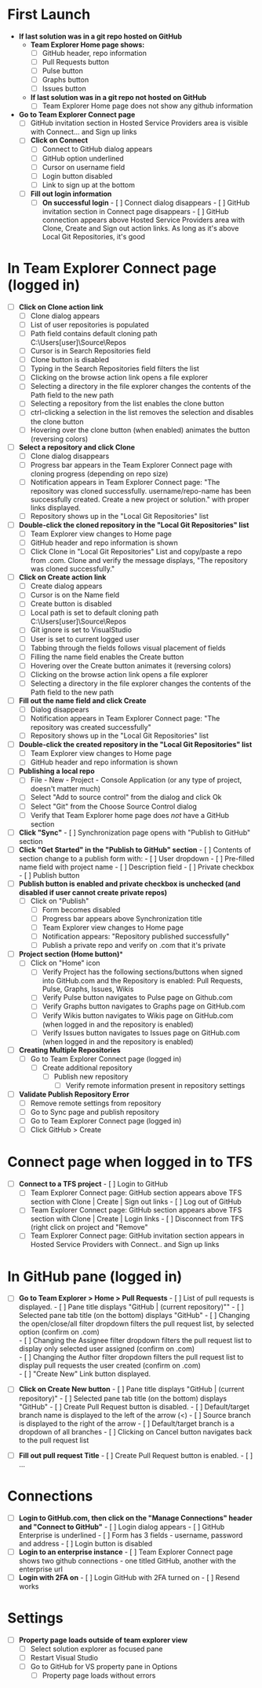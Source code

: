 # First Launch
  - **If last solution was in a git repo hosted on GitHub**
    - **Team Explorer Home page shows:**
      - [ ] GitHub header, repo information
      - [ ] Pull Requests button
      - [ ] Pulse button
      - [ ] Graphs button
      - [ ] Issues button
    - **If last solution was in a git repo not hosted on GitHub**
        - [ ] Team Explorer Home page does not show any github information
  - **Go to Team Explorer Connect page**
    - [ ] GitHub invitation section in Hosted Service Providers area is visible with Connect... and Sign up links
    - [ ] **Click on Connect**
        - [ ] Connect to GitHub dialog appears
        - [ ] GitHub option underlined
        - [ ] Cursor on username field
        - [ ] Login button disabled
        - [ ] Link to sign up at the bottom
    - [ ] **Fill out login information**
        - [ ] **On successful login**
              - [ ] Connect dialog disappears
              - [ ] GitHub invitation section in Connect page disappears
              - [ ] GitHub connection appears above Hosted Service Providers area with Clone, Create and Sign out action links. As long as it's above Local Git Repositories, it's good

# In Team Explorer Connect page (logged in)
  - [ ] **Click on Clone action link**
      - [ ] Clone dialog appears
      - [ ] List of user repositories is populated
      - [ ] Path field contains default cloning path C:\Users\[user]\Source\Repos
      - [ ] Cursor is in Search Repositories field
      - [ ] Clone button is disabled
      - [ ] Typing in the Search Repositories field filters the list
      - [ ] Clicking on the browse action link opens a file explorer
      - [ ] Selecting a directory in the file explorer changes the contents of the Path field to the new path
      - [ ] Selecting a repository from the list enables the clone button
      - [ ] ctrl-clicking a selection in the list removes the selection and disables the clone button
      - [ ] Hovering over the clone button (when enabled) animates the button (reversing colors)
  - [ ] **Select a repository and click Clone**
      - [ ] Clone dialog disappears
      - [ ] Progress bar appears in the Team Explorer Connect page with cloning progress (depending on repo size)
      - [ ] Notification appears in Team Explorer Connect page: "The repository was cloned successfully. username/repo-name has been successfully created. Create a new project or solution." with proper links displayed.
      - [ ] Repository shows up in the "Local Git Repositories" list
  - [ ] **Double-click the cloned repository in the "Local Git Repositories" list**
      - [ ] Team Explorer view changes to Home page
      - [ ] GitHub header and repo information is shown
      - [ ] Click Clone in "Local Git Repositories" List and copy/paste a repo from .com. Clone and verify the message displays, "The repository was cloned successfully."
  - [ ] **Click on Create action link**
    - [ ] Create dialog appears
    - [ ] Cursor is on the Name field
    - [ ] Create button is disabled
    - [ ] Local path is set to default cloning path C:\Users\[user]\Source\Repos
    - [ ] Git ignore is set to VisualStudio
    - [ ] User is set to current logged user
    - [ ] Tabbing through the fields follows visual placement of fields
    - [ ] Filling the name field enables the Create button
    - [ ] Hovering over the Create button animates it (reversing colors)
    - [ ] Clicking on the browse action link opens a file explorer
    - [ ] Selecting a directory in the file explorer changes the contents of the Path field to the new path
  - [ ] **Fill out the name field and click Create**
    - [ ] Dialog disappears
    - [ ] Notification appears in Team Explorer Connect page: "The repository was created successfully"
    - [ ] Repository shows up in the "Local Git Repositories" list
  - [ ] **Double-click the created repository in the "Local Git Repositories" list**
    - [ ] Team Explorer view changes to Home page
    - [ ] GitHub header and repo information is shown
- [ ] **Publishing a local repo**
  - [ ] File - New - Project - Console Application (or any type of project, doesn't matter much)
  - [ ] Select "Add to source control" from the dialog and click Ok
  - [ ] Select "Git" from the Choose Source Control dialog
  - [ ] Verify that Team Explorer home page does *not* have a GitHub section
- [ ] **Click "Sync"**
       - [ ] Synchronization page opens with "Publish to GitHub" section
- [ ] **Click "Get Started" in the "Publish to GitHub" section**
      - [ ] Contents of section change to a publish form with:
        - [ ] User dropdown
        - [ ] Pre-filled name field with project name
        - [ ] Description field
        - [ ] Private checkbox
        - [ ] Publish button
- [ ] **Publish button is enabled and private checkbox is unchecked (and disabled if user cannot create private repos)**
    - [ ] Click on "Publish"
        - [ ] Form becomes disabled
        - [ ] Progress bar appears above Synchronization title
        - [ ] Team Explorer view changes to Home page
        - [ ] Notification appears: "Repository published successfully"
        - [ ] Publish a private repo and verify on .com that it's private
- [ ] **Project section (Home button)***
    - [ ] Click on "Home" icon
        - [ ] Verify Project has the following sections/buttons when signed into GitHub.com and the Repository is enabled: Pull Requests, Pulse, Graphs, Issues, Wikis
        - [ ] Verify Pulse button navigates to Pulse page on Github.com
        - [ ] Verify Graphs button navigates to Graphs page on GitHub.com
        - [ ] Verify Wikis button navigates to Wikis page on GitHub.com (when logged in and the repository is enabled)
        - [ ] Verify Issues button navigates to Issues page on GitHub.com (when logged in and the repository is enabled)
- [ ] **Creating Multiple Repositories**
    - [ ] Go to Team Explorer Connect page (logged in)
      - [ ] Create additional repository
        - [ ] Publish new repository
          - [ ] Verify remote information present in repository settings
- [ ] **Validate Publish Repository Error**
    - [ ] Remove remote settings from repository
    - [ ] Go to Sync page and publish repository
    - [ ] Go to Team Explorer Connect page (logged in)
    - [ ] Click GitHub > Create
# Connect page when logged in to TFS
   - [ ] **Connect to a TFS project**
    - [ ] Login to GitHub
      - [ ] Team Explorer Connect page: GitHub section appears above TFS section with Clone | Create | Sign out links
    - [ ] Log out of GitHub
      - [ ] Team Explorer Connect page: GitHub section appears above TFS section with Clone | Create | Login links
    - [ ]  Disconnect from TFS (right click on project and "Remove"
      - [ ] Team Explorer Connect page: GitHub invitation section appears in Hosted Service Providers with Connect.. and Sign up links

# In GitHub pane (logged in)
- [ ] **Go to Team Explorer > Home > Pull Requests**
      - [ ] List of pull requests is displayed.
      - [ ] Pane title displays "GitHub | (current repository)""
      - [ ] Selected pane tab title (on the bottom) displays "GitHub"
      - [ ] Changing the open/close/all filter dropdown filters the pull request list, by selected option (confirm on .com)  
      - [ ] Changing the Assignee filter dropdown filters the pull request list to display only selected user assigned (confirm on .com)  
      - [ ] Changing the Author filter dropdown filters the pull request list to display pull requests the user created (confirm on .com)  
      - [ ] "Create New" Link button displayed.
- [ ] **Click on Create New button**
      - [ ] Pane title displays "GitHub | (current repository)"
      - [ ] Selected pane tab title (on the bottom) displays "GitHub"
      - [ ] Create Pull Request button is disabled.
      - [ ] Default/target branch name is displayed to the left of the arrow (<)
      - [ ] Source branch is displayed to the right of the arrow
      - [ ] Default/target branch is a dropdown of all branches
      - [ ] Clicking on Cancel button navigates back to the pull request list
- [ ] **Fill out pull request Title**
      - [ ] Create Pull Request button is enabled.
      - [ ] ...



# Connections
- [ ] **Login to GitHub.com, then click on the "Manage Connections" header and "Connect to GitHub"**
      - [ ] Login dialog appears
      - [ ] GitHub Enterprise is underlined
      - [ ] Form has 3 fields - username, password and address
      - [ ] Login button is disabled
- [ ] **Login to an enterprise instance**
      - [ ] Team Explorer Connect page shows two github connections - one titled GitHub, another with the enterprise url
- [ ] **Login with 2FA on**
      - [ ] Login GitHub with 2FA turned on
      - [ ] Resend works

# Settings
- [ ] **Property page loads outside of team explorer view**
  - [ ] Select solution explorer as focused pane
  - [ ] Restart Visual Studio
  - [ ] Go to GitHub for VS property pane in Options
    - [ ] Property page loads without errors
